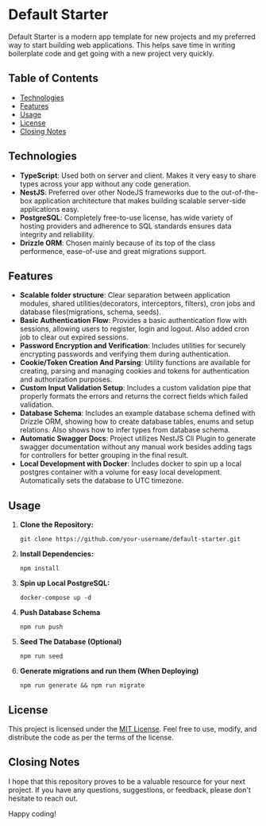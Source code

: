 # Default Starter

Default Starter is a modern app template for new projects and my preferred way to start building web applications. This helps save time in writing boilerplate code and get going with a new project very quickly.

## Table of Contents

- [Technologies](#technologies)
- [Features](#features)
- [Usage](#usage)
- [License](#license)
- [Closing Notes](#closing-notes)

## Technologies

- **TypeScript**: Used both on server and client. Makes it very easy to share types across your app without any code generation.
- **NestJS**: Preferred over other NodeJS frameworks due to the out-of-the-box application architecture that makes building scalable server-side applications easy. 
- **PostgreSQL**: Completely free-to-use license, has wide variety of hosting providers and adherence to SQL standards ensures data integrity and reliability.
- **Drizzle ORM**: Chosen mainly because of its top of the class performence, ease-of-use and great migrations support.  

## Features

- **Scalable folder structure**: Clear separation between application modules, shared utilities(decorators, interceptors, filters), cron jobs and database files(migrations, schema, seeds).
- **Basic Authentication Flow**: Provides a basic authentication flow with sessions, allowing users to register, login and logout. Also added cron job to clear out expired sessions.
- **Password Encryption and Verification**: Includes utilities for securely encrypting passwords and verifying them during authentication.
- **Cookie/Token Creation And Parsing**: Utility functions are available for creating, parsing and managing cookies and tokens for authentication and authorization purposes.
- **Custom Input Validation Setup**: Includes a custom validation pipe that properly formats the errors and returns the correct fields which failed validation.
- **Database Schema**: Includes an example database schema defined with Drizzle ORM, showing how to create database tables, enums and setup relations. Also shows how to infer types from database schema.
- **Automatic Swagger Docs**: Project utilizes NestJS Cli Plugin to generate swagger documentation without any manual work besides adding tags for controllers for better grouping in the final result.
- **Local Development with Docker**: Includes docker to spin up a local postgres container with a volume for easy local development. Automatically sets the database to UTC timezone.

## Usage

1. **Clone the Repository:**
   ```
   git clone https://github.com/your-username/default-starter.git
   
   ```
2. **Install Dependencies:**
   ```
   npm install
   ```
3. **Spin up Local PostgreSQL:**
   ```
   docker-compose up -d
   ```
4. **Push Database Schema**
   ```
   npm run push
   ```
5. **Seed The Database (Optional)**
   ```
   npm run seed
   ```
6. **Generate migrations and run them (When Deploying)**
   ```
   npm run generate && npm run migrate
   ```
## License

This project is licensed under the [MIT License](LICENSE). Feel free to use, modify, and distribute the code as per the terms of the license.

## Closing Notes

I hope that this repository proves to be a valuable resource for your next project. If you have any questions, suggestions, or feedback, please don't hesitate to reach out.

Happy coding!
